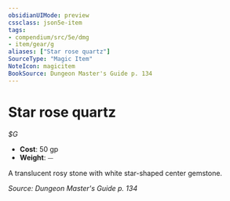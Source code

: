 ```yaml
---
obsidianUIMode: preview
cssclass: json5e-item
tags:
- compendium/src/5e/dmg
- item/gear/g
aliases: ["Star rose quartz"]
SourceType: "Magic Item"
NoteIcon: magicitem
BookSource: Dungeon Master's Guide p. 134
---
```

# Star rose quartz
*$G*  

- **Cost**: 50 gp
- **Weight**: ⏤

A translucent rosy stone with white star-shaped center gemstone.

*Source: Dungeon Master's Guide p. 134*